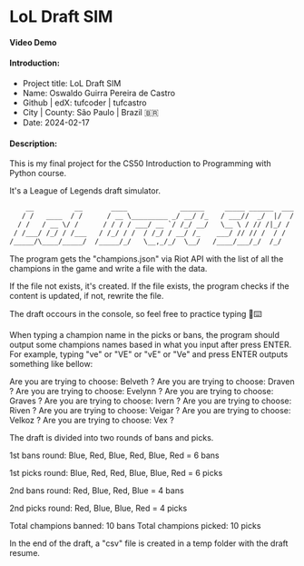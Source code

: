 # LoL Draft SIM

#### Video Demo <URL HERE>

#### Introduction:

* Project title: LoL Draft SIM
* Name: Oswaldo Guirra Pereira de Castro
* Github | edX: tufcoder | tufcastro
* City | County: São Paulo | Brazil 🇧🇷
* Date: 2024-02-17

#### Description: 

This is my final project for the CS50 Introduction to Programming with Python course.

It's a League of Legends draft simulator.

```txt
    __          __       ____             ______     _____ ______  ___
   / /   ____  / /      / __ \_________ _/ __/ /_   / ___//  _/  |/  /
  / /   / __ \/ /      / / / / ___/ __ `/ /_/ __/   \__ \ / // /|_/ / 
 / /___/ /_/ / /___   / /_/ / /  / /_/ / __/ /_    ___/ // // /  / /  
/_____/\____/_____/  /_____/_/   \__,_/_/  \__/   /____/___/_/  /_/   
```                                                               

The program gets the "champions.json" via Riot API with the list of all the champions in the game and write a file with the data.

If the file not exists, it's created. If the file exists, the program checks if the content is updated, if not, rewrite the file.

The draft occours in the console, so feel free to practice typing 🙂⌨️

When typing a champion name in the picks or bans, the program should output some champions names based in what you input after press ENTER. For example, typing "ve" or "VE" or "vE" or "Ve" and press ENTER outputs something like bellow:

Are you are trying to choose: Belveth ?
Are you are trying to choose: Draven ?
Are you are trying to choose: Evelynn ?
Are you are trying to choose: Graves ?
Are you are trying to choose: Ivern ?
Are you are trying to choose: Riven ?
Are you are trying to choose: Veigar ?
Are you are trying to choose: Velkoz ?
Are you are trying to choose: Vex ?

The draft is divided into two rounds of bans and picks.

1st bans round:
Blue, Red, Blue, Red, Blue, Red = 6 bans

1st picks round:
Blue, Red, Red, Blue, Blue, Red = 6 picks

2nd bans round:
Red, Blue, Red, Blue = 4 bans

2nd picks round:
Red, Blue, Blue, Red = 4 picks

Total champions banned: 10 bans
Total champions picked: 10 picks

In the end of the draft, a "csv" file is created in a temp folder with the draft resume.